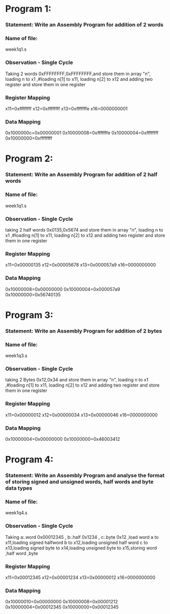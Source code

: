 # Program 1: 
### Statement: Write an Assembly Program for addition of 2 words

### Name of file:
week1q1.s

### Observation - Single Cycle
Taking 2  words 0xFFFFFFFF,0xFFFFFFFF,and store them in array "n", loading n to x1 ,#loading n[1] to x11, loading n[2] to x12 and adding two register and store them in one register

 
### Register Mapping
x11=0xffffffff
x12=0xffffffff
x13=0xfffffffe
x16=0000000001

### Data Mapping
0x1000000c=0x00000001
0x10000008=0xfffffffe
0x10000004=0xffffffff
0x10000000=0xffffffff

# Program 2: 
### Statement: Write an Assembly Program for addition of 2 half words

### Name of file:
week1q1.s

### Observation - Single Cycle
taking 2 half words 0x0135,0x5674  and store them in array "n", loading n to x1 ,#loading n[1] to x11, loading n[2] to x12 and adding two register and store them in one register


### Register Mapping
x11=0x00000135
x12=0x00005678
x13=0x000057a9
x16=0000000000

### Data Mapping
0x10000008=0x00000000
0x10000004=0x000057a9
0x10000000=0x56740135


# Program 3: 
### Statement: Write an Assembly Program for addition of 2 bytes

### Name of file:
week1q3.s

### Observation - Single Cycle
taking 2 Bytes 0x12,0x34 and store them in array "n", loading n to x1 ,#loading n[1] to x11, loading n[2] to x12 and adding two register and store them in one register

### Register Mapping
x11=0x00000012
x12=0x00000034
x13=0x00000046
x16=0000000000

### Data Mapping
0x10000004=0x00000000
0x10000000=0x46003412

# Program 4: 
### Statement: Write an Assembly Program and analyse the format of storing signed and unsigned words, half words and byte data types


### Name of file:
week1q4.s

### Observation - Single Cycle
Taking a:.word 0x00012345 , b:.half 0x1234 , c:.byte 0x12 ,load  word a to x11,loading signed halfword b to x12,loading unsigned half word c to x13,loading signed byte to x14,loading unsigned byte to x15,storing word ,half word ,byte

 
### Register Mapping
x11=0x00012345
x12=0x00001234
x13=0x00000012
x16=0000000000


### Data Mapping
0x10000010=0x00000000
0x10000008=0x00001212
0x10000004=0x00012345
0x10000000=0x00012345
